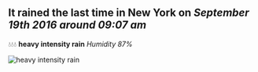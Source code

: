 ## It rained the last time in New York on *September 19th 2016 around 09:07 am*
💧💧💧  **heavy intensity rain** *Humidity 87%*

![heavy intensity rain](http://openweathermap.org/img/w/10d.png)
